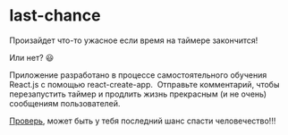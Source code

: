 # last-chance

Произайдет что-то ужасное если время на таймере закончится!

Или нет? :smiley:

Приложение разработано в процессе самостоятельного обучения React.js с помощью react-create-app. 
Отправьте комментарий, чтобы перезапустить таймер и продлить жизнь прекрасным (и не очень) сообщениям пользователей.

[Проверь](https://last-chance.fun/), может быть у тебя последний шанс спасти человечество!!!
